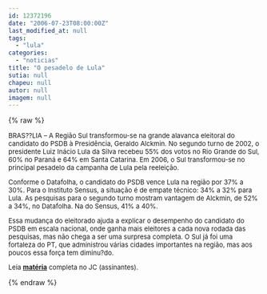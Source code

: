 ```yaml
---
id: 12372196
date: "2006-07-23T08:00:00Z"
last_modified_at: null
tags:
  - "lula"
categories:
  - "noticias"
title: "O pesadelo de Lula"
sutia: null
chapeu: null
autor: null
imagem: null
---
```

{% raw %}
<p><FONT size=2></p>
<p><P>BRAS??LIA – A Região Sul transformou-se na grande alavanca eleitoral do candidato do PSDB à Presidência, Geraldo Alckmin. No segundo turno de 2002, o presidente Luiz Inácio Lula da Silva recebeu 55% dos votos no Rio Grande do Sul, 60% no Paraná e 64% em Santa Catarina. Em 2006, o Sul transformou-se no principal pesadelo da campanha de Lula pela reeleição.</P></p>
<p><P>Conforme o Datafolha, o candidato do PSDB vence Lula na região por 37% a 30%. Para o Instituto Sensus, a situação é de empate técnico: 34% a 32% para Lula. As pesquisas para o segundo turno mostram vantagem de Alckmin, de 52% a 34%, no Datafolha. Na do Sensus, 41% a 40%.</P></p>
<p><P>Essa mudança do eleitorado ajuda a explicar o desempenho do candidato do PSDB em escala nacional, onde ganha mais eleitores a cada nova rodada das pesquisas, mas não chega a ser uma surpresa completa. O Sul já foi uma fortaleza do PT, que administrou várias cidades importantes na região, mas aos poucos essa força tem diminu?do.</P></p>
<p><P>Leia <A href=\"https://www.jc.com.br/\" target=_blank><STRONG>matéria</STRONG></A> completa no JC (assinantes).</P></FONT> </p>
{% endraw %}